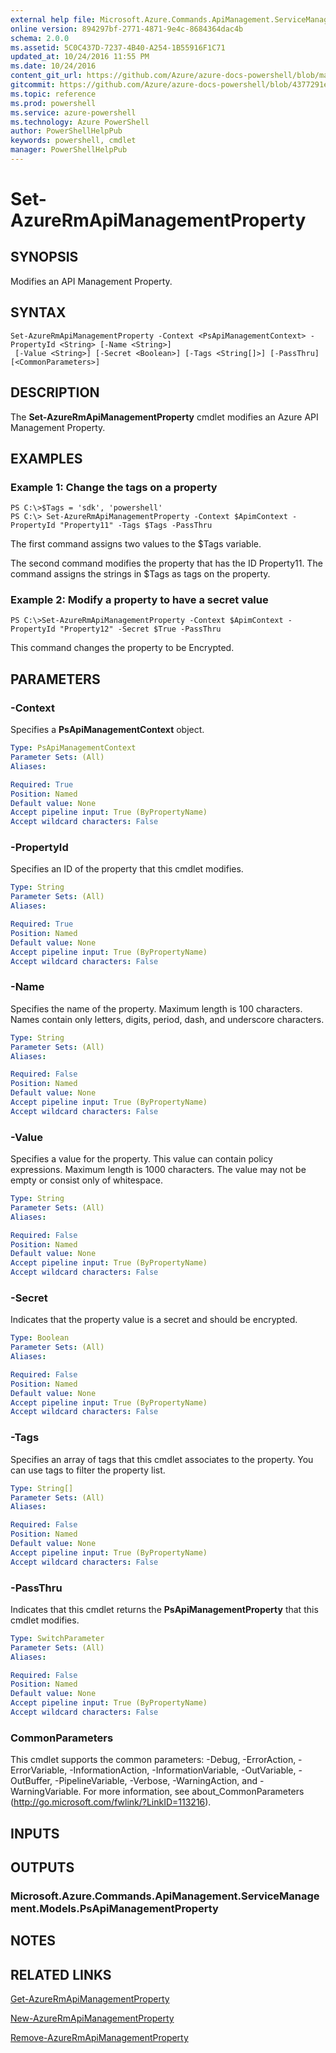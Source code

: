 ```yaml
---
external help file: Microsoft.Azure.Commands.ApiManagement.ServiceManagement.dll-Help.xml
online version: 894297bf-2771-4871-9e4c-8684364dac4b
schema: 2.0.0
ms.assetid: 5C0C437D-7237-4B40-A254-1B55916F1C71
updated_at: 10/24/2016 11:55 PM
ms.date: 10/24/2016
content_git_url: https://github.com/Azure/azure-docs-powershell/blob/master/azureps-cmdlets-docs/ResourceManager/Microsoft.Azure.Commands.ApiManagement.ServiceManagement/v2.2.0/Set-AzureRmApiManagementProperty.md
gitcommit: https://github.com/Azure/azure-docs-powershell/blob/4377291ee360e58e2c1c5d644155daf6a0279055/azureps-cmdlets-docs/ResourceManager/Microsoft.Azure.Commands.ApiManagement.ServiceManagement/v2.2.0/Set-AzureRmApiManagementProperty.md
ms.topic: reference
ms.prod: powershell
ms.service: azure-powershell
ms.technology: Azure PowerShell
author: PowerShellHelpPub
keywords: powershell, cmdlet
manager: PowerShellHelpPub
---
```


# Set-AzureRmApiManagementProperty

## SYNOPSIS
Modifies an API Management Property.

## SYNTAX

```
Set-AzureRmApiManagementProperty -Context <PsApiManagementContext> -PropertyId <String> [-Name <String>]
 [-Value <String>] [-Secret <Boolean>] [-Tags <String[]>] [-PassThru] [<CommonParameters>]
```

## DESCRIPTION
The **Set-AzureRmApiManagementProperty** cmdlet modifies an Azure API Management Property.

## EXAMPLES

### Example 1: Change the tags on a property
```
PS C:\>$Tags = 'sdk', 'powershell'
PS C:\> Set-AzureRmApiManagementProperty -Context $ApimContext -PropertyId "Property11" -Tags $Tags -PassThru
```

The first command assigns two values to the $Tags variable.

The second command modifies the property that has the ID Property11.
The command assigns the strings in $Tags as tags on the property.

### Example 2: Modify a property to have a secret value
```
PS C:\>Set-AzureRmApiManagementProperty -Context $ApimContext -PropertyId "Property12" -Secret $True -PassThru
```

This command changes the property to be Encrypted.

## PARAMETERS

### -Context
Specifies a **PsApiManagementContext** object.

```yaml
Type: PsApiManagementContext
Parameter Sets: (All)
Aliases: 

Required: True
Position: Named
Default value: None
Accept pipeline input: True (ByPropertyName)
Accept wildcard characters: False
```

### -PropertyId
Specifies an ID of the property that this cmdlet modifies.

```yaml
Type: String
Parameter Sets: (All)
Aliases: 

Required: True
Position: Named
Default value: None
Accept pipeline input: True (ByPropertyName)
Accept wildcard characters: False
```

### -Name
Specifies the name of the property.
Maximum length is 100 characters.
Names contain only letters, digits, period, dash, and underscore characters.

```yaml
Type: String
Parameter Sets: (All)
Aliases: 

Required: False
Position: Named
Default value: None
Accept pipeline input: True (ByPropertyName)
Accept wildcard characters: False
```

### -Value
Specifies a value for the property.
This value can contain policy expressions.
Maximum length is 1000 characters.
The value may not be empty or consist only of whitespace.

```yaml
Type: String
Parameter Sets: (All)
Aliases: 

Required: False
Position: Named
Default value: None
Accept pipeline input: True (ByPropertyName)
Accept wildcard characters: False
```

### -Secret
Indicates that the property value is a secret and should be encrypted.

```yaml
Type: Boolean
Parameter Sets: (All)
Aliases: 

Required: False
Position: Named
Default value: None
Accept pipeline input: True (ByPropertyName)
Accept wildcard characters: False
```

### -Tags
Specifies an array of tags that this cmdlet associates to the property.
You can use tags to filter the property list.

```yaml
Type: String[]
Parameter Sets: (All)
Aliases: 

Required: False
Position: Named
Default value: None
Accept pipeline input: True (ByPropertyName)
Accept wildcard characters: False
```

### -PassThru
Indicates that this cmdlet returns the **PsApiManagementProperty** that this cmdlet modifies.

```yaml
Type: SwitchParameter
Parameter Sets: (All)
Aliases: 

Required: False
Position: Named
Default value: None
Accept pipeline input: True (ByPropertyName)
Accept wildcard characters: False
```

### CommonParameters
This cmdlet supports the common parameters: -Debug, -ErrorAction, -ErrorVariable, -InformationAction, -InformationVariable, -OutVariable, -OutBuffer, -PipelineVariable, -Verbose, -WarningAction, and -WarningVariable. For more information, see about_CommonParameters (http://go.microsoft.com/fwlink/?LinkID=113216).

## INPUTS

## OUTPUTS

### Microsoft.Azure.Commands.ApiManagement.ServiceManagement.Models.PsApiManagementProperty

## NOTES

## RELATED LINKS

[Get-AzureRmApiManagementProperty](./Get-AzureRmApiManagementProperty.md)

[New-AzureRmApiManagementProperty](./New-AzureRmApiManagementProperty.md)

[Remove-AzureRmApiManagementProperty](./Remove-AzureRmApiManagementProperty.md)


